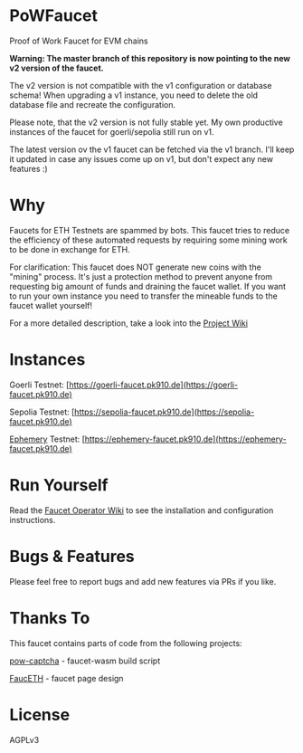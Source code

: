 # PoWFaucet

Proof of Work Faucet for EVM chains

<b>Warning: The master branch of this repository is now pointing to the new v2 version of the faucet.</b>

The v2 version is not compatible with the v1 configuration or database schema! When upgrading a v1 instance, you need to delete the old database file and recreate the configuration.

Please note, that the v2 version is not fully stable yet. My own productive instances of the faucet for goerli/sepolia still run on v1. 

The latest version ov the v1 faucet can be fetched via the v1 branch. I'll keep it updated in case any issues come up on v1, but don't expect any new features :)

# Why

Faucets for ETH Testnets are spammed by bots. This faucet tries to reduce the efficiency of these automated requests by requiring some mining work to be done in exchange for ETH.

For clarification: This faucet does NOT generate new coins with the "mining" process.
It's just a protection method to prevent anyone from requesting big amount of funds and draining the faucet wallet.
If you want to run your own instance you need to transfer the mineable funds to the faucet wallet yourself!

For a more detailed description, take a look into the [Project Wiki](https://github.com/pk910/PoWFaucet/wiki)

# Instances

Goerli Testnet: [https://goerli-faucet.pk910.de](https://goerli-faucet.pk910.de)

Sepolia Testnet: [https://sepolia-faucet.pk910.de](https://sepolia-faucet.pk910.de)

[Ephemery](https://github.com/ephemery-testnet/ephemery-resources) Testnet: [https://ephemery-faucet.pk910.de](https://ephemery-faucet.pk910.de)

# Run Yourself

Read the [Faucet Operator Wiki](https://github.com/pk910/PoWFaucet/wiki/Operator-Wiki) to see the installation and configuration instructions.

# Bugs & Features

Please feel free to report bugs and add new features via PRs if you like.

# Thanks To

This faucet contains parts of code from the following projects:

[pow-captcha](https://git.sequentialread.com/forest/pow-captcha) - faucet-wasm build script

[FaucETH](https://github.com/komputing/FaucETH) - faucet page design

# License

AGPLv3
